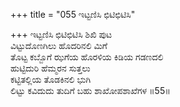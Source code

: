 +++
title = "055 ಇಟ್ಟಣಿಸಿ ಛಿಟಿಛಿಟಿಸಿ"

+++
ಇಟ್ಟಣಿಸಿ ಛಿಟಿಛಿಟಿಸಿ ಶಿಖಿ ಪುಟ  
ವಿಟ್ಟುದೊಣಗಿಲು ಹೊದರಿನಲಿ ಮಿಗೆ  
ತೊಟ್ಟ ಕಬ್ಬೊಗೆ ಝಗೆಯ ಹೊರಳಿಯ ಕಿಡಿಯ ಗಡಣದಲಿ  
ಹುಟ್ಟಿದುರಿ ಹೆಮ್ಮರನ ಸುತ್ತಲು  
ಕಟ್ಟಿತಲ್ಲಿಯ ತೊಡಕಿನಲಿ ಭುಗಿ      
ಲಿಟ್ಟು ಕವಿದುದು ತುದಿಗೆ ಬಹು ಶಾಖೋಪಶಾಖೆಗಳ     ॥55॥